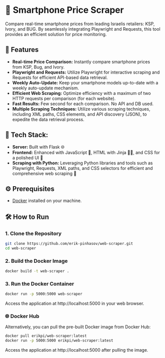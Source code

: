 # 📱 Smartphone Price Scraper

Compare real-time smartphone prices from leading Israelis retailers: KSP, Ivory, and BUG. By seamlessly integrating Playwright and Requests, this tool provides an efficient solution for price monitoring.

## 🚀 Features

- **Real-time Price Comparison:** Instantly compare smartphone prices from KSP, Bug, and Ivory.
- **Playwright and Requests:** Utilize Playwright for interactive scraping and Requests for efficient API-based data retrieval.
- **Weekly Auto-Update:** Keep your smartphone models up-to-date with a weekly auto-update mechanism.
- **Efficient Web Scraping:** Optimize efficiency with a maximum of two HTTP requests per comparison (for each website).
- **Fast Results:** Few second for each comparison. No API and DB used.
- **Multiple Scraping Techniques:** Utilize various scraping techniques, including XML paths, CSS elements, and API discovery (JSON), to expedite the data retrieval process.

## 🔧 **Tech Stack:**
- **Server:** Built with Flask 🌐
- **Frontend:** Enhanced with JavaScript 🚀, HTML with Jinja 🧑‍🎨, and CSS for a polished UI 🎨
- **Scraping with Python:** Leveraging Python libraries and tools such as Playwright, Requests, XML paths, and CSS selectors for efficient and comprehensive web scraping 🐍

## ⚙️ Prerequisites

- [Docker](https://www.docker.com/) installed on your machine.

## 🛠️ How to Run

### 1. Clone the Repository

```bash
git clone https://github.com/erik-pinhasov/web-scraper.git
cd web-scraper
```

### 2. Build the Docker Image
```bash
docker build -t web-scraper .
```

### 3. Run the Docker Container
```bash
docker run -p 5000:5000 web-scraper
```

Access the application at http://localhost:5000 in your web browser.

### 🌐 Docker Hub
Alternatively, you can pull the pre-built Docker image from Docker Hub:

```bash
docker pull erikpi/web-scraper:latest
docker run -p 5000:5000 erikpi/web-scraper:latest
```

Access the application at http://localhost:5000 after pulling the image.